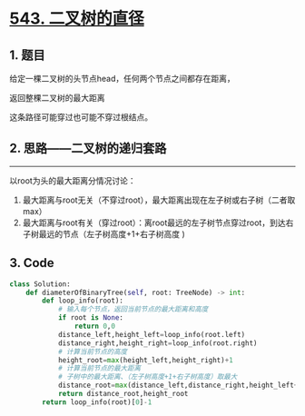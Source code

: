 #  [543. 二叉树的直径](https://leetcode-cn.com/problems/diameter-of-binary-tree/)

## 1. 题目

给定一棵二叉树的头节点head，任何两个节点之间都存在距离，

返回整棵二叉树的最大距离

这条路径可能穿过也可能不穿过根结点。

## 2. 思路——二叉树的递归套路

---

以root为头的最大距离分情况讨论：

1. 最大距离与root无关（不穿过root），最大距离出现在左子树或右子树（二者取max）
2. 最大距离与root有关（穿过root）：离root最远的左子树节点穿过root，到达右子树最远的节点（左子树高度+1+右子树高度 )

## 3. Code

```python
class Solution:
    def diameterOfBinaryTree(self, root: TreeNode) -> int:
        def loop_info(root):
            # 输入每个节点，返回当前节点的最大距离和高度
            if root is None:
                return 0,0
            distance_left,height_left=loop_info(root.left)
            distance_right,height_right=loop_info(root.right)
            # 计算当前节点的高度
            height_root=max(height_left,height_right)+1
            # 计算当前节点的最大距离
            # 子树中的最大距离、（左子树高度+1+右子树高度）取最大
            distance_root=max(distance_left,distance_right,height_left+height_right+1)
            return distance_root,height_root
        return loop_info(root)[0]-1
```
